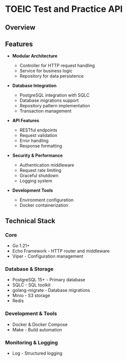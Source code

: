 #  TOEIC Test and Practice API

## Overview

## Features
- **Modular Architecture**
    - Controller for HTTP request handling
    - Service  for business logic
    - Repository for data persistence

- **Database Integration**
    - PostgreSQL integration with SQLC
    - Database migrations support
    - Repository pattern implementation
    - Transaction management

- **API Features**
    - RESTful endpoints
    - Request validation
    - Error handling
    - Response formatting

- **Security & Performance**
    - Authentication middleware
    - Request rate limiting
    - Graceful shutdown
    - Logging system

- **Development Tools**
    - Environment configuration
    - Docker containerization

## Technical Stack

### Core
- Go 1.21+
- Echo Framework - HTTP router and middleware
- Viper - Configuration management

### Database & Storage
- PostgreSQL 15+ - Primary database
- SQLC - SQL toolkit
- golang-migrate - Database migrations
- Minio - S3 storage
- Redis

### Development & Tools
- Docker & Docker Compose
- Make - Build automation


### Monitoring & Logging
- Log - Structured logging

